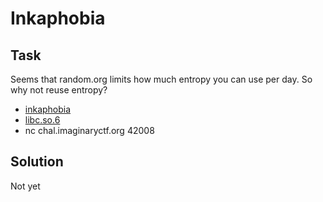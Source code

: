 # Inkaphobia

## Task

Seems that random.org limits how much entropy you can use per day. So why not reuse entropy?

* [inkaphobia](https://imaginaryctf.org/r/505D-inkaphobia)
* [libc.so.6](https://imaginaryctf.org/r/D39E-libc.so.6)
* nc chal.imaginaryctf.org 42008

## Solution

Not yet
